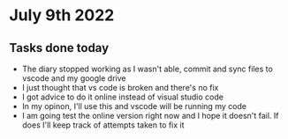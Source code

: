 # July 9th 2022
## Tasks done today
- The diary stopped working as I wasn't able, commit and sync files to vscode and my google drive
- I just thought that vs code is broken and there's no fix
- I got advice to do it online instead of visual studio code
- In my opinon, I'll use this and vscode will be running my code
- I am going test the online version right now and I hope it doesn't fail. If does I'll keep track of attempts taken to fix it

